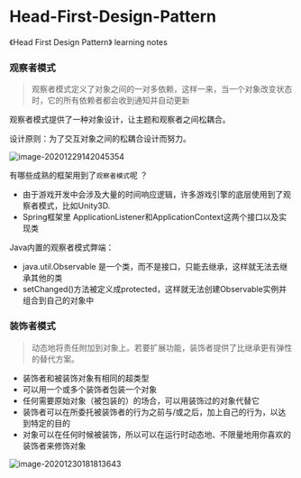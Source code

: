 # Head-First-Design-Pattern
《Head First Design Pattern》 learning notes



### 观察者模式

> 观察者模式定义了对象之间的一对多依赖，这样一来，当一个对象改变状态时，它的所有依赖者都会收到通知并自动更新

观察者模式提供了一种对象设计，让主题和观察者之间松耦合。

设计原则：为了交互对象之间的松耦合设计而努力。

![image-20201229142045354](image\Observer-01)



有哪些成熟的框架用到了`观察者模式`呢 ？

- 由于游戏开发中会涉及大量的时间响应逻辑，许多游戏引擎的底层使用到了观察者模式，比如Unity3D.
- Spring框架里 ApplicationListener和ApplicationContext这两个接口以及实现类



Java内置的观察者模式弊端：

- java.util.Observable 是一个类，而不是接口，只能去继承，这样就无法去继承其他的类
- setChanged()方法被定义成protected，这样就无法创建Observable实例并组合到自己的对象中



### 装饰者模式

> 动态地将责任附加到对象上。若要扩展功能，装饰者提供了比继承更有弹性的替代方案。

- 装饰者和被装饰对象有相同的超类型
- 可以用一个或多个装饰者包装一个对象
- 任何需要原始对象（被包装的）的场合，可以用装饰过的对象代替它
- 装饰者可以在所委托被装饰者的行为之前与/或之后，加上自己的行为，以达到特定的目的
- 对象可以在任何时候被装饰，所以可以在运行时动态地、不限量地用你喜欢的装饰者来修饰对象

![image-20201230181813643](image\Decorator-01)

